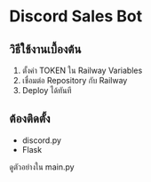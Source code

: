 # Discord Sales Bot

## วิธีใช้งานเบื้องต้น

1. ตั้งค่า TOKEN ใน Railway Variables
2. เชื่อมต่อ Repository กับ Railway
3. Deploy ได้ทันที

## ต้องติดตั้ง

- discord.py
- Flask

ดูตัวอย่างใน main.py
